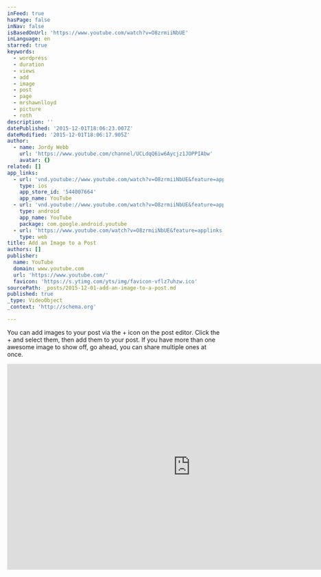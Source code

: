 ```yaml
---
inFeed: true
hasPage: false
inNav: false
isBasedOnUrl: 'https://www.youtube.com/watch?v=O8zrmiiNbUE'
inLanguage: en
starred: true
keywords:
  - wordpress
  - duration
  - views
  - add
  - image
  - post
  - page
  - mrshawnlloyd
  - picture
  - roth
description: ''
datePublished: '2015-12-01T18:06:23.007Z'
dateModified: '2015-12-01T18:06:17.905Z'
author:
  - name: Jordy Webb
    url: 'https://www.youtube.com/channel/UCLdqQ6iw6Aycjz1JOPPIAbw'
    avatar: {}
related: []
app_links:
  - url: 'vnd.youtube://www.youtube.com/watch?v=O8zrmiiNbUE&feature=applinks'
    type: ios
    app_store_id: '544007664'
    app_name: YouTube
  - url: 'vnd.youtube://www.youtube.com/watch?v=O8zrmiiNbUE&feature=applinks'
    type: android
    app_name: YouTube
    package: com.google.android.youtube
  - url: 'https://www.youtube.com/watch?v=O8zrmiiNbUE&feature=applinks'
    type: web
title: Add an Image to a Post
authors: []
publisher:
  name: YouTube
  domain: www.youtube.com
  url: 'https://www.youtube.com/'
  favicon: 'https://s.ytimg.com/yts/img/favicon-vflz7uhzw.ico'
sourcePath: _posts/2015-12-01-add-an-image-to-a-post.md
published: true
_type: VideoObject
_context: 'http://schema.org'

---
```

You can add images to your post via the + icon on the post editor. Click the + and select them, then add them to your post. If you have more than one awesome image to show off, go ahead, you can share multiple ones at once.

<iframe src="https://cdn.embedly.com/widgets/media.html?src=https%3A%2F%2Fwww.youtube.com%2Fembed%2FO8zrmiiNbUE%3Ffeature%3Doembed&amp;url=https%3A%2F%2Fwww.youtube.com%2Fwatch%3Fv%3DO8zrmiiNbUE&amp;image=https%3A%2F%2Fi.ytimg.com%2Fvi%2FO8zrmiiNbUE%2Fhqdefault.jpg&amp;key=b7d04c9b404c499eba89ee7072e1c4f7&amp;type=text%2Fhtml&amp;schema=youtube" width="854" height="480" scrolling="no" frameborder="0" allowfullscreen="allowfullscreen" style=""></iframe>